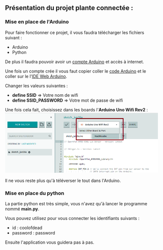 ## **Présentation du projet plante connectée :**

### Mise en place de l'Arduino

Pour faire fonctionner ce projet, il vous faudra télécharger les fichiers suivant :
- Arduino
- Python

De plus il faudra pouvoir avoir un [compte Arduino](https://id.arduino.cc/) et accès à internet.

Une fois un compte crée il vous faut copier coller le [code Arduino](https://github.com/coolofdead/Plante-Connectee/blob/master/Arduino/Capteur/Capteur.ino) et le coller sur le l'[IDE Web Arduino](https://create.arduino.cc/editor).

Changer les valeurs suivantes :
- **define SSID** => Votre nom de wifi
- **define SSID_PASSWORD** => Votre mot de passe de wifi

Une fois cela fait, choisissez dans les boards l'**Arduino Uno Wifi Rev2** :
![Arduino Board Select](/Images/Arduino_Board.png)

Il ne vous reste plus qu'à téléverser le tout dans l'Arduino.


### Mise en place du python

La partie python est très simple, vous n'avez qu'à lancer le programme nommé **main.py**.

Vous pouvez utilisez pour vous connecter les identifiants suivants :
- id : coolofdead
- password : password

Ensuite l'application vous guidera pas à pas.
